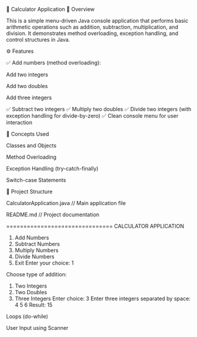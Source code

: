🧮 Calculator Application
📖 Overview

This is a simple menu-driven Java console application that performs basic arithmetic operations such as addition, subtraction, multiplication, and division.
It demonstrates method overloading, exception handling, and control structures in Java.

⚙️ Features

✅ Add numbers (method overloading):

Add two integers

Add two doubles

Add three integers

✅ Subtract two integers
✅ Multiply two doubles
✅ Divide two integers (with exception handling for divide-by-zero)
✅ Clean console menu for user interaction

🧩 Concepts Used

Classes and Objects

Method Overloading

Exception Handling (try-catch-finally)

Switch-case Statements

📂 Project Structure

CalculatorApplication.java // Main application file

README.md // Project documentation

===============================
   CALCULATOR APPLICATION
1. Add Numbers
2. Subtract Numbers
3. Multiply Numbers
4. Divide Numbers
5. Exit
Enter your choice: 1

Choose type of addition:
1. Two Integers
2. Two Doubles
3. Three Integers
Enter choice: 3
Enter three integers separated by space: 4 5 6
Result: 15


Loops (do-while)

User Input using Scanner
